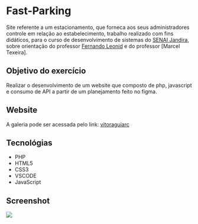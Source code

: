 # Fast-Parking
Site referente a um estacionamento, que forneca aos seus administradores controle em relação ao estabelecimento, trabalho realizado com fins didáticos, para o curso de desenvolvimento de sistemas do [SENAI Jandira](https://jandira.sp.senai.br/), sobre orientação do professor [Fernando Leonid](https://github.com/fernandoleonid) e do professor [Marcel Texeira].

## Objetivo do exercício

Realizar o desenvolvimento de um website que composto de php, javascript e consumo de API a partir de um planejamento feito no figma.

## Website

A galeria pode ser acessada pelo link: [vitoraguiarc](https://github.com/vitoraguiarc/fast-parking)


## Tecnológias



- PHP
- HTML5
- CSS3
- VSCODE
- JavaScript


## Screenshot

![](img/img-nba.png)



